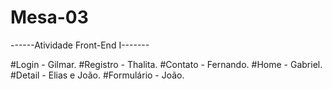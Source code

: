 # Mesa-03
------Atividade Front-End I-------

#Login - Gilmar.
#Registro - Thalita.
#Contato - Fernando.
#Home - Gabriel.
#Detail - Elias e João.
#Formulário - João.
